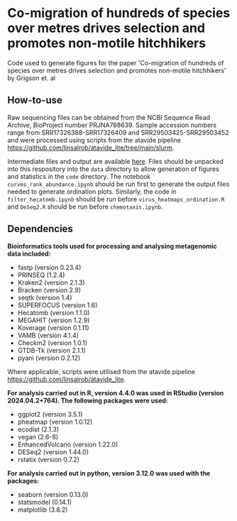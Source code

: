# Co-migration of hundreds of species over metres drives selection and promotes non-motile hitchhikers

Code used to generate figures for the paper 'Co-migration of hundreds of species over metres drives selection and promotes non-motile hitchhikers' by Grigson et. al 

## How-to-use
Raw sequencing files can be obtained from the NCBI Sequence Read Archive, BioProject number PRJNA788639. Sample accession numbers range from SRR17326388-SRR17326409 and SRR29503425-SRR29503452 and were processed using scripts from the atavide pipeline https://github.com/linsalrob/atavide_lite/tree/main/slurm. </br> 

Intermediate files and output are available [here](https://figshare.com/s/953b050065ca18fae420![image](https://github.com/user-attachments/assets/e9268431-d12c-4874-8a6e-f17a4c6de1f6)
). Files should be unpacked into this  respository into the `data` directory to allow generation of figures and statistics in the `code` directory. The notebook `curves_rank_abundance.ipynb` should be run first to generate the output files needed to generate ordination plots. Similarly, the code in `filter_hecatomb.ipynb` should be run before `virus_heatmaps_ordination.R` and `DeSeq2.R` should be run before `chemotaxis.ipynb`. 

## Dependencies 

**Bioinformatics tools used for processing and analysing metagenomic data included:**
* fastp (version 0.23.4)
* PRINSEQ (1.2.4)
* Kraken2 (version 2.1.3)
* Bracken (version 2.9)
* seqtk (version 1.4)
* SUPERFOCUS (version 1.6)
* Hecatomb (version 1.1.0)
* MEGAHIT (version 1.2.9)
* Koverage (version 0.1.11)
* VAMB (version 4.1.4)
* Checkm2 (version 1.0.1)
* GTDB-Tk (version 2.1.1)
* pyani (version 0.2.12)
  
Where applicable, scripts were utilised from the atavide pipeline https://github.com/linsalrob/atavide_lite. 

**For analysis carried out in R, version 4.4.0 was used in RStudio (version 2024.04.2+764). The following packages were used:**
* ggplot2 (version 3.5.1)
* pheatmap (version 1.0.12)
* ecodist (2.1.3)
* vegan (2.6-8)
* EnhancedVolcano (version 1.22.0)
* DESeq2 (version 1.44.0)
* rstatix (version 0.7.2)

**For analysis carried out in python, version 3.12.0 was used with the packages:**
* seaborn (version 0.13.0)
* statsmodel (0.14.1)
* matplotlib (3.8.2)


